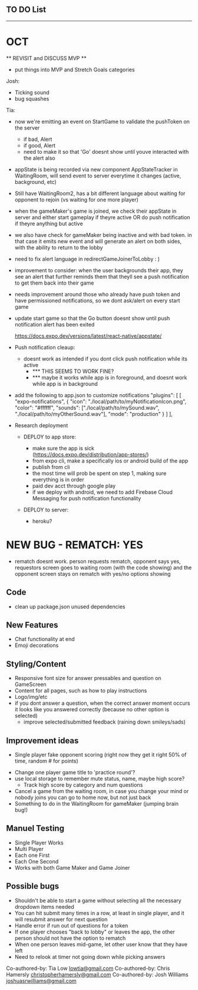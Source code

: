 ## TO DO List
***************************
# OCT

** REVISIT and DISCUSS MVP **
- put things into MVP and Stretch Goals categories

Josh:
- Ticking sound
- bug squashes

Tia:

- now we're emitting an event on StartGame to validate the pushToken on the server
  - if bad, Alert
  - if good, Alert
  - need to make it so that 'Go' doesnt show until youve interacted with the alert also

- appState is being recorded via new component AppStateTracker in WaitingRoom, will send event to server everytime it changes (active, background, etc) 

- Still have WaitingRoom2, has a bit different language about waiting for opponent to rejoin (vs waiting for one more player)

- when the gameMaker's game is joined, we check their appState in server and either start gameplay if theyre active OR do push notification if theyre anything but active

- we also have check for gameMaker being inactive and with bad token. in that case it emits new event and will generate an alert on both sides, with the ability to return to the lobby 

- need to fix alert language in redirectGameJoinerToLobby   : )

- improvement to consider: when the user backgrounds their app, they see an alert that further reminds them that theyll see a push notification to get them back into their game

- needs improvement around those who already have push token and have permissioned notifications, so we dont ask/alert on every start game

- update start game so that the Go button doesnt show until push notification alert has been exited 

  https://docs.expo.dev/versions/latest/react-native/appstate/

- Push notification cleaup:
  - doesnt work as intended if you dont click push notification while its active 
    - *** THIS SEEMS TO WORK FINE?
    - *** maybe it works while app is in foreground, and doesnt work while app is in background

- add the following to app.json to customize notifications
    "plugins": [
      [
        "expo-notifications",
        {
          "icon": "./local/path/to/myNotificationIcon.png",
          "color": "#ffffff",
          "sounds": ["./local/path/to/mySound.wav", "./local/path/to/myOtherSound.wav"],
          "mode": "production"
        }
      ]
    ],

- Research deployment 
  - DEPLOY to app store:
    - make sure the app is sick (https://docs.expo.dev/distribution/app-stores/)
    - from expo cli, make a specifically ios or android build of the app
    - publish from cli
    - the most time will prob be spent on step 1, making sure everything is in order
    - paid dev acct through google play
    - if we deploy with android, we need to add Firebase Cloud Messaging for push notification functionality

  - DEPLOY to server:
    - heroku?

# NEW BUG - REMATCH: YES
- rematch doesnt work. person requests rematch, opponent says yes, requestors screen goes to waiting room (with the code showing) and the opponent screen stays on rematch with yes/no options showing



## Code
- clean up package.json unused dependencies

## New Features
* Chat functionality at end
* Emoji decorations 

## Styling/Content
- Responsive font size for answer pressables and question on GameScreen
- Content for all pages, such as how to play instructions 
- Logo/img/etc
- if you dont answer a question, when the correct answer moment occurs it looks like you answered correctly (because no other option is selected)
  - improve selected/submitted feedback (raining down smileys/sads)

## Improvement ideas
* Single player fake opponent scoring (right now they get it right 50% of time, random # for points)
- Change one player game title to 'practice round'?
- use local storage to remember mute status, name, maybe high score? 
  - Track high score by category and num questions
- Cancel a game from the waiting room, in case you change your mind or nobody joins you can go to home now, but not just back
- Something to do in the WaitingRoom for gameMaker (jumping brain bug!)

## Manuel Testing
- Single Player Works
- Multi Player
- Each one First
- Each One Second
- Works with both Game Maker and Game Joiner 

## Possible bugs
- Shouldn't be able to start a game without selecting all the necessary dropdown items needed
- You can hit submit many times in a row, at least in single player, and it will resubmit answer for next question
- Handle error if run out of questions for a token
- If one player chooses "back to lobby" or leaves the app, the other person should not have the option to rematch
- When one person leaves mid-game, let other user know that they have left
- Need to relook at timer not going down while picking answers









Co-authored-by: Tia Low <lowtia@gmail.com>
Co-authored-by: Chris Hamersly <christopherhamersly@gmail.com>
Co-authored-by: Josh Williams <joshuasrwilliams@gmail.com>

